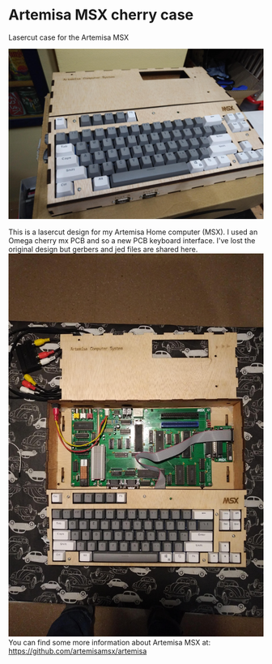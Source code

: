 # Artemisa MSX cherry case
Lasercut case for the Artemisa MSX

![main](pictures/IMG_20211222_1639200.jpg)

This is a lasercut design for my Artemisa Home computer (MSX).
I used an Omega cherry mx PCB and so a new PCB keyboard interface.
I've lost the original design but gerbers and jed files are shared here.
![top](pictures/IMG_20220108_1820477.jpg)
You can find some more information about Artemisa MSX at: 
https://github.com/artemisamsx/artemisa

